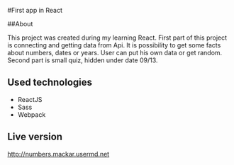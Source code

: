 #First app in React

##About

This project was created during my learning React. First part of this project is connecting and getting data from Api. It is possibility to get some facts about numbers, dates or years. User can put his own data or get random.
Second part is small quiz, hidden under date 09/13. 

## Used technologies
 - ReactJS
 - Sass
 - Webpack
 

## Live version
http://numbers.mackar.usermd.net


